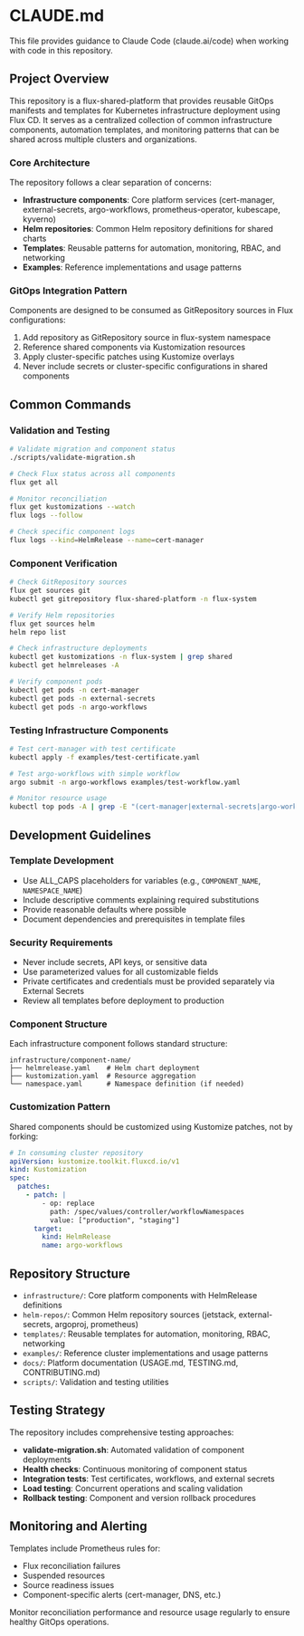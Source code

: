 # CLAUDE.md

This file provides guidance to Claude Code (claude.ai/code) when working with code in this repository.

## Project Overview

This repository is a flux-shared-platform that provides reusable GitOps manifests and templates for Kubernetes infrastructure deployment using Flux CD. It serves as a centralized collection of common infrastructure components, automation templates, and monitoring patterns that can be shared across multiple clusters and organizations.

### Core Architecture

The repository follows a clear separation of concerns:
- **Infrastructure components**: Core platform services (cert-manager, external-secrets, argo-workflows, prometheus-operator, kubescape, kyverno)
- **Helm repositories**: Common Helm repository definitions for shared charts
- **Templates**: Reusable patterns for automation, monitoring, RBAC, and networking
- **Examples**: Reference implementations and usage patterns

### GitOps Integration Pattern

Components are designed to be consumed as GitRepository sources in Flux configurations:
1. Add repository as GitRepository source in flux-system namespace
2. Reference shared components via Kustomization resources
3. Apply cluster-specific patches using Kustomize overlays
4. Never include secrets or cluster-specific configurations in shared components

## Common Commands

### Validation and Testing

```bash
# Validate migration and component status
./scripts/validate-migration.sh

# Check Flux status across all components
flux get all

# Monitor reconciliation
flux get kustomizations --watch
flux logs --follow

# Check specific component logs
flux logs --kind=HelmRelease --name=cert-manager
```

### Component Verification

```bash
# Check GitRepository sources
flux get sources git
kubectl get gitrepository flux-shared-platform -n flux-system

# Verify Helm repositories
flux get sources helm
helm repo list

# Check infrastructure deployments
kubectl get kustomizations -n flux-system | grep shared
kubectl get helmreleases -A

# Verify component pods
kubectl get pods -n cert-manager
kubectl get pods -n external-secrets
kubectl get pods -n argo-workflows
```

### Testing Infrastructure Components

```bash
# Test cert-manager with test certificate
kubectl apply -f examples/test-certificate.yaml

# Test argo-workflows with simple workflow
argo submit -n argo-workflows examples/test-workflow.yaml

# Monitor resource usage
kubectl top pods -A | grep -E "(cert-manager|external-secrets|argo-workflows)"
```

## Development Guidelines

### Template Development

- Use ALL_CAPS placeholders for variables (e.g., `COMPONENT_NAME`, `NAMESPACE_NAME`)
- Include descriptive comments explaining required substitutions
- Provide reasonable defaults where possible
- Document dependencies and prerequisites in template files

### Security Requirements

- Never include secrets, API keys, or sensitive data
- Use parameterized values for all customizable fields
- Private certificates and credentials must be provided separately via External Secrets
- Review all templates before deployment to production

### Component Structure

Each infrastructure component follows standard structure:
```
infrastructure/component-name/
├── helmrelease.yaml    # Helm chart deployment
├── kustomization.yaml  # Resource aggregation
└── namespace.yaml      # Namespace definition (if needed)
```

### Customization Pattern

Shared components should be customized using Kustomize patches, not by forking:
```yaml
# In consuming cluster repository
apiVersion: kustomize.toolkit.fluxcd.io/v1
kind: Kustomization
spec:
  patches:
    - patch: |
        - op: replace
          path: /spec/values/controller/workflowNamespaces
          value: ["production", "staging"]
      target:
        kind: HelmRelease
        name: argo-workflows
```

## Repository Structure

- `infrastructure/`: Core platform components with HelmRelease definitions
- `helm-repos/`: Common Helm repository sources (jetstack, external-secrets, argoproj, prometheus)
- `templates/`: Reusable templates for automation, monitoring, RBAC, networking
- `examples/`: Reference cluster implementations and usage patterns
- `docs/`: Platform documentation (USAGE.md, TESTING.md, CONTRIBUTING.md)
- `scripts/`: Validation and testing utilities

## Testing Strategy

The repository includes comprehensive testing approaches:
- **validate-migration.sh**: Automated validation of component deployments
- **Health checks**: Continuous monitoring of component status
- **Integration tests**: Test certificates, workflows, and external secrets
- **Load testing**: Concurrent operations and scaling validation
- **Rollback testing**: Component and version rollback procedures

## Monitoring and Alerting

Templates include Prometheus rules for:
- Flux reconciliation failures
- Suspended resources
- Source readiness issues
- Component-specific alerts (cert-manager, DNS, etc.)

Monitor reconciliation performance and resource usage regularly to ensure healthy GitOps operations.